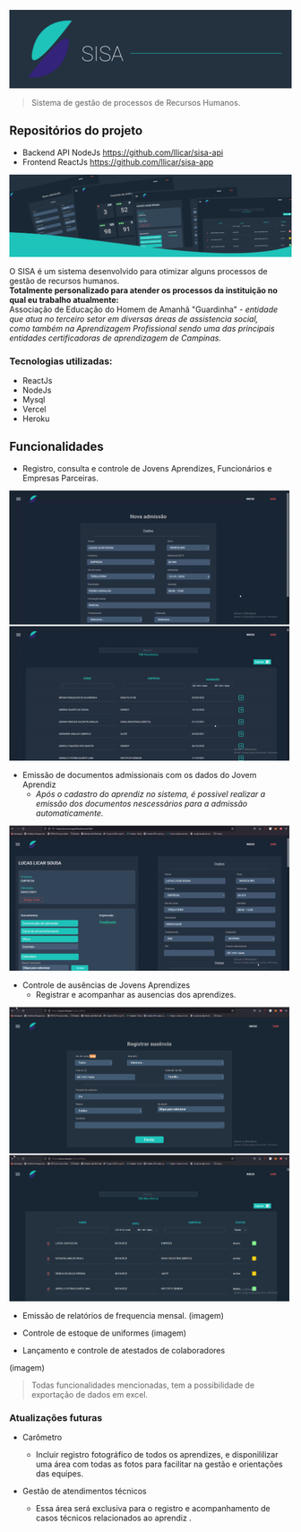 
![logo sisa](imagens/banner.png)

> Sistema de gestão de processos de Recursos Humanos.

 ## Repositórios do projeto
- Backend API NodeJs https://github.com/llicar/sisa-api
- Frontend ReactJs https://github.com/llicar/sisa-app

<img src="imagens/banner-telas-2.png"/>

O SISA é um sistema desenvolvido para otimizar alguns processos de gestão de recursos humanos. <br>
**Totalmente personalizado para atender os processos da instituição no qual eu trabalho atualmente:** <br>
Associação de Educação do Homem de Amanhã "Guardinha" - *entidade que atua no terceiro setor em diversas áreas de assistencia social, <br>
como também na Aprendizagem Profissional sendo uma das principais entidades certificadoras de aprendizagem de Campinas.*

### Tecnologias utilizadas:

 - ReactJs
 - NodeJs
 - Mysql
 - Vercel
 - Heroku
 
 ## Funcionalidades
 
  - Registro, consulta e controle de Jovens Aprendizes, Funcionários e Empresas Parceiras.
  
  <div display="flex">
     <img width="500" src="imagens/cadastro-jovem.gif"/>
    <img width="500" src="imagens/pesquisa-jovem.gif"/>
  </div>

  
  - Emissão de documentos admissionais com os dados do Jovem Aprendiz
     - *Após o cadastro do aprendiz no sistema, é possivel realizar a emissão dos documentos nescessários para a admissão automaticamente.*
  
<img width="500" src="imagens/gerar-docs.gif"/>
  
  - Controle de ausências de Jovens Aprendizes
     - Registrar e acompanhar as ausencias dos aprendizes.
     
  <div display="flex">
     <img width="500" src="imagens/cadastrar-falta.gif"/>
    <img width="500" src="imagens/consultar-faltas.gif"/>
  </div>

  - Emissão de relatórios de frequencia mensal.
  (imagem)
  
  - Controle de estoque de uniformes
  (imagem)

  - Lançamento e controle de atestados de colaboradores

  (imagem)
  
  > Todas funcionalidades mencionadas, tem a possibilidade de exportação de dados em excel.

### Atualizações futuras

 - Carômetro
    - Incluir registro fotográfico de todos os aprendizes, e disponililizar uma área com todas as fotos para facilitar na gestão e orientações das equipes.
 
 - Gestão de atendimentos técnicos
    - Essa área será exclusiva para o registro e acompanhamento de casos técnicos relacionados ao aprendiz .


  

 
